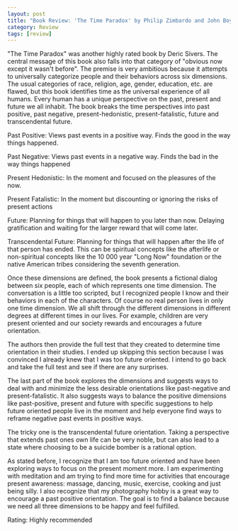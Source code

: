 ```yaml
---
layout: post
title: "Book Review: 'The Time Paradox' by Philip Zimbardo and John Boyd"
category: Review
tags: [review]
---
```


"The Time Paradox" was another highly rated book by Deric Sivers. The
central message of this book also falls into that category of "obvious
now except it wasn't before". The premise is very ambitious because it
attempts to universally categorize people and their behaviors across
six dimensions. The usual categories of race, religion, age, gender,
education, etc. are flawed, but this book identifies time as the
universal experience of all humans. Every human has a unique
perspective on the past, present and future we all inhabit. The book
breaks the time perspectives into past positive, past negative,
present-hedonistic, present-fatalistic, future and transcendental future.

Past Positive: Views past events in a positive way. Finds the good in
the way things happened.

Past Negative: Views past events in a negative way. Finds the bad in
the way things happened

Present Hedonistic: In the moment and focused on the pleasures of the
now.

Present Fatalistic: In the moment but discounting or ignoring the
risks of present actions

Future: Planning for things that will happen to you later than
now. Delaying gratification and waiting for the larger reward that
will come later.

Transcendental Future: Planning for things that will happen after the
life of that person has ended. This can be spiritual concepts like the
afterlife or non-spiritual concepts like the 10 000 year "Long Now"
foundation or the native American tribes considering the seventh
generation.

Once these dimensions are defined, the book presents a fictional
dialog between six people, each of which represents one time
dimension. The conversation is a little too scripted, but I recognized
people I know and their behaviors in each of the characters. Of course
no real person lives in only one time dimension. We all shift through
the different dimensions in different degrees at different times in
our lives. For example, children are very present oriented and our
society rewards and encourages a future orientation.

The authors then provide the full test that they created to determine
time orientation in their studies. I ended up skipping this section
because I was convinced I already knew that I was too future
oriented. I intend to go back and take the full test and see if there
are any surprises.

The last part of the book explores the dimensions and suggests ways to
deal with and minimize the less desirable orientations like
past-negative and present-fatalistic. It also suggests ways to balance
the positive dimensions like past-positive, present and future with
specific suggestions to help future oriented people live in the moment
and help everyone find ways to reframe negative past events in
positive ways.

The tricky one is the transcendental future orientation. Taking a
perspective that extends past ones own life can be very noble, but can
also lead to a state where choosing to be a suicide bomber is a
rational option.

As stated before, I recognize that I am too future oriented and have
been exploring ways to focus on the present moment more. I am
experimenting with meditation and am trying to find more time for
activities that encourage present awareness: massage, dancing,
music, exercise, cooking and just being silly. I also recognize that
my photography hobby is a great way to encourage a past positive
orientation. The goal is to find a balance because we need all three
dimensions to be happy and feel fulfilled.

Rating: Highly recommended
